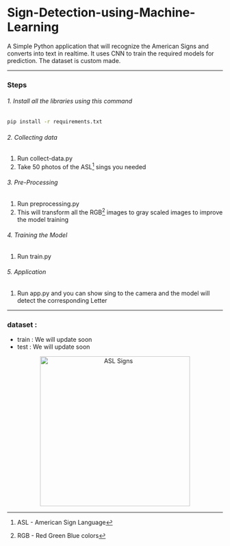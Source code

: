 # Sign-Detection-using-Machine-Learning
A Simple Python application that will recognize the American Signs and converts into text in realtime. It uses CNN to train the required models for prediction. The dataset is custom made.

---


### Steps

###### 1. Install all the libraries using this command

```bash
pip install -r requirements.txt
```

###### 2. Collecting data

1.  Run collect-data.py
1.  Take 50 photos of the ASL[^1] sings you needed

###### 3. Pre-Processing

1.  Run preprocessing.py
1.  This will transform all the RGB[^2] images to gray scaled images to improve the model training

###### 4. Training the Model

1.  Run train.py

###### 5. Application

1.  Run app.py and you can show sing to the camera and the model will detect the corresponding Letter

---

### dataset :

- train : We will update soon
- test : We will update soon


<p align="center">
  <img src="https://www.google.com/url?sa=i&url=https%3A%2F%2Fwww.researchgate.net%2Ffigure%2FThe-26-letters-and-10-digits-of-American-Sign-Language-ASL_fig1_328396430&psig=AOvVaw3pRUn-vjsSzOfrH1G4RVjR&ust=1681400973553000&source=images&cd=vfe&ved=0CBEQjRxqFwoTCOCskPDYpP4CFQAAAAAdAAAAABAE" width="350" alt="ASL Signs">
</p>


[^1]: ASL - American Sign Language
[^2]: RGB - Red Green Blue colors

